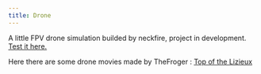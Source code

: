 ```yaml
---
title: Drone
---
```

A little FPV drone simulation builded by neckfire, project in development.
[Test it here.](https://nfteam.netlify.app/drone/)

Here there are some drone movies made by TheFroger :
[Top of the Lizieux](https://nfteam.netlify.app/posts/mt.mp4)
